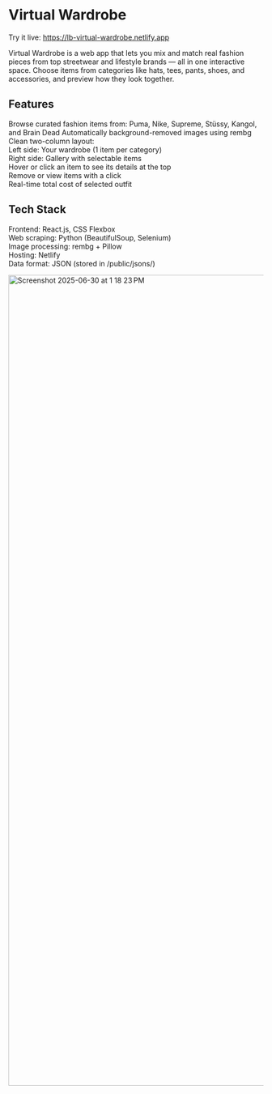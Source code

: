 # Virtual Wardrobe
Try it live: https://lb-virtual-wardrobe.netlify.app

Virtual Wardrobe is a web app that lets you mix and match real fashion pieces from top streetwear and lifestyle brands — all in one interactive space. Choose items from categories like hats, tees, pants, shoes, and accessories, and preview how they look together. 

## Features
Browse curated fashion items from: Puma, Nike, Supreme, Stüssy, Kangol, and Brain Dead
Automatically background-removed images using rembg  
Clean two-column layout:  
Left side: Your wardrobe (1 item per category)  
Right side: Gallery with selectable items  
Hover or click an item to see its details at the top  
Remove or view items with a click  
Real-time total cost of selected outfit  

## Tech Stack
Frontend: React.js, CSS Flexbox  
Web scraping: Python (BeautifulSoup, Selenium)  
Image processing: rembg + Pillow  
Hosting: Netlify  
Data format: JSON (stored in /public/jsons/)  

<img width="1602" alt="Screenshot 2025-06-30 at 1 18 23 PM" src="https://github.com/user-attachments/assets/59dc6b06-4cda-402e-bd71-2c1323bab4c5" />

